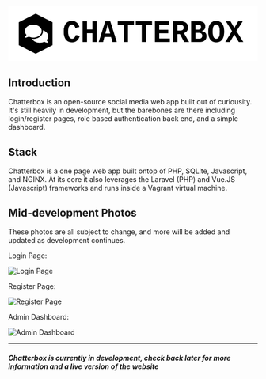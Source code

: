 <img src="https://raw.githubusercontent.com/Dctr-/Chatterbox/master/resources/assets/Chatterbox_Black_Transparent.svg?sanitize=true">

## Introduction

Chatterbox is an open-source social media web app built out of curiousity. It's still heavily in development, but the barebones are there including login/register pages, role based authentication back end, and a simple dashboard.

## Stack

Chatterbox is a one page web app built ontop of PHP, SQLite, Javascript, and NGINX. At its core it also leverages the Laravel (PHP) and Vue.JS (Javascript) frameworks and runs inside a Vagrant virtual machine.

## Mid-development Photos

These photos are all subject to change, and more will be added and updated as development continues.

Login Page:

![Login Page](https://i.imgur.com/fNRSEYq.png)

Register Page:

![Register Page](https://i.imgur.com/uh2rg9L.png)

Admin Dashboard:

![Admin Dashboard](https://i.imgur.com/ZKWEi8r.png)

------------
##### Chatterbox is currently in development, check back later for more information and a live version of the website
